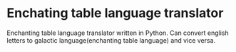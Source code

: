 # Enchating table language translator
Enchanting table language translator written in Python.
Can convert english letters to galactic language(enchanting table language) and vice versa.
